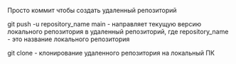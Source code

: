  Просто коммит чтобы создать удаленный репозиторий

 git push -u repository_name main - направляет текущую версию локального репозитория в удаленный репозиторий, где repository_name - это название локального репозитория

git clone - клонирование удаленного репозитория на локальный ПК